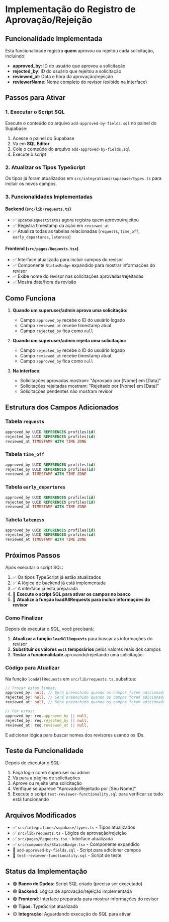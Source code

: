 # Implementação do Registro de Aprovação/Rejeição

## Funcionalidade Implementada

Esta funcionalidade registra **quem** aprovou ou rejeitou cada solicitação, incluindo:

- **approved_by**: ID do usuário que aprovou a solicitação
- **rejected_by**: ID do usuário que rejeitou a solicitação  
- **reviewed_at**: Data e hora da aprovação/rejeição
- **reviewerName**: Nome completo do revisor (exibido na interface)

## Passos para Ativar

### 1. Executar o Script SQL

Execute o conteúdo do arquivo `add-approved-by-fields.sql` no painel do Supabase:

1. Acesse o painel do Supabase
2. Vá em **SQL Editor**
3. Cole o conteúdo do arquivo `add-approved-by-fields.sql`
4. Execute o script

### 2. Atualizar os Tipos TypeScript

Os tipos já foram atualizados em `src/integrations/supabase/types.ts` para incluir os novos campos.

### 3. Funcionalidades Implementadas

#### Backend (`src/lib/requests.ts`)
- ✅ `updateRequestStatus` agora registra quem aprovou/rejeitou
- ✅ Registra timestamp da ação em `reviewed_at`
- ✅ Atualiza todas as tabelas relacionadas (`requests`, `time_off`, `early_departures`, `lateness`)

#### Frontend (`src/pages/Requests.tsx`)
- ✅ Interface atualizada para incluir campos do revisor
- ✅ Componente `StatusBadge` expandido para mostrar informações do revisor
- ✅ Exibe nome do revisor nas solicitações aprovadas/rejeitadas
- ✅ Mostra data/hora da revisão

## Como Funciona

1. **Quando um superuser/admin aprova uma solicitação:**
   - Campo `approved_by` recebe o ID do usuário logado
   - Campo `reviewed_at` recebe timestamp atual
   - Campo `rejected_by` fica como `null`

2. **Quando um superuser/admin rejeita uma solicitação:**
   - Campo `rejected_by` recebe o ID do usuário logado
   - Campo `reviewed_at` recebe timestamp atual
   - Campo `approved_by` fica como `null`

3. **Na interface:**
   - Solicitações aprovadas mostram: "Aprovado por [Nome] em [Data]"
   - Solicitações rejeitadas mostram: "Rejeitado por [Nome] em [Data]"
   - Solicitações pendentes não mostram revisor

## Estrutura dos Campos Adicionados

### Tabela `requests`
```sql
approved_by UUID REFERENCES profiles(id)
rejected_by UUID REFERENCES profiles(id)  
reviewed_at TIMESTAMP WITH TIME ZONE
```

### Tabela `time_off`
```sql
approved_by UUID REFERENCES profiles(id)
rejected_by UUID REFERENCES profiles(id)
reviewed_at TIMESTAMP WITH TIME ZONE
```

### Tabela `early_departures`
```sql
approved_by UUID REFERENCES profiles(id)
rejected_by UUID REFERENCES profiles(id)
reviewed_at TIMESTAMP WITH TIME ZONE
```

### Tabela `lateness`
```sql
approved_by UUID REFERENCES profiles(id)
rejected_by UUID REFERENCES profiles(id)
reviewed_at TIMESTAMP WITH TIME ZONE
```

## Próximos Passos

Após executar o script SQL:

1. ✅ Os tipos TypeScript já estão atualizados
2. ✅ A lógica de backend já está implementada
3. ✅ A interface já está preparada
4. 🔄 **Execute o script SQL para ativar os campos no banco**
5. 🔄 **Atualize a função loadAllRequests para incluir informações do revisor**

### Como Finalizar

Depois de executar o SQL, você precisará:

1. **Atualizar a função `loadAllRequests`** para buscar as informações do revisor
2. **Substituir os valores `null` temporários** pelos valores reais dos campos
3. **Testar a funcionalidade** aprovando/rejeitando uma solicitação

### Código para Atualizar

Na função `loadAllRequests` em `src/lib/requests.ts`, substitua:

```typescript
// Trocar estas linhas:
approved_by: null, // Será preenchido quando os campos forem adicionados
rejected_by: null, // Será preenchido quando os campos forem adicionados
reviewed_at: null, // Será preenchido quando os campos forem adicionados

// Por estas:
approved_by: req.approved_by || null,
rejected_by: req.rejected_by || null,
reviewed_at: req.reviewed_at || null,
```

E adicionar lógica para buscar nomes dos revisores usando os IDs.

## Teste da Funcionalidade

Depois de executar o SQL:

1. Faça login como superuser ou admin
2. Vá para a página de solicitações
3. Aprove ou rejeite uma solicitação
4. Verifique se aparece "Aprovado/Rejeitado por [Seu Nome]"
5. Execute o script `test-reviewer-functionality.sql` para verificar se tudo está funcionando

## Arquivos Modificados

- ✅ `src/integrations/supabase/types.ts` - Tipos atualizados
- ✅ `src/lib/requests.ts` - Lógica de aprovação/rejeição
- ✅ `src/pages/Requests.tsx` - Interface atualizada
- ✅ `src/components/StatusBadge.tsx` - Componente expandido
- 📝 `add-approved-by-fields.sql` - Script para adicionar campos
- 📝 `test-reviewer-functionality.sql` - Script de teste

## Status da Implementação

- 🟢 **Banco de Dados**: Script SQL criado (precisa ser executado)
- 🟢 **Backend**: Lógica de aprovação/rejeição implementada
- 🟢 **Frontend**: Interface preparada para mostrar informações do revisor
- 🟢 **Tipos**: TypeScript atualizado
- 🟡 **Integração**: Aguardando execução do SQL para ativar 